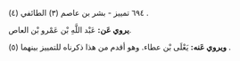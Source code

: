 ٦٩٤ تمييز - بشر بن عاصم (٣) الطائفي (٤) .

**يروي عَن:** عَبْد اللَّهِ بْن عَمْرو بْن العاص.

**ويروي عَنه:** يَعْلَى بْن عطاء. وهو أقدم من هذا ذكرناه للتمييز بينهما (٥) .